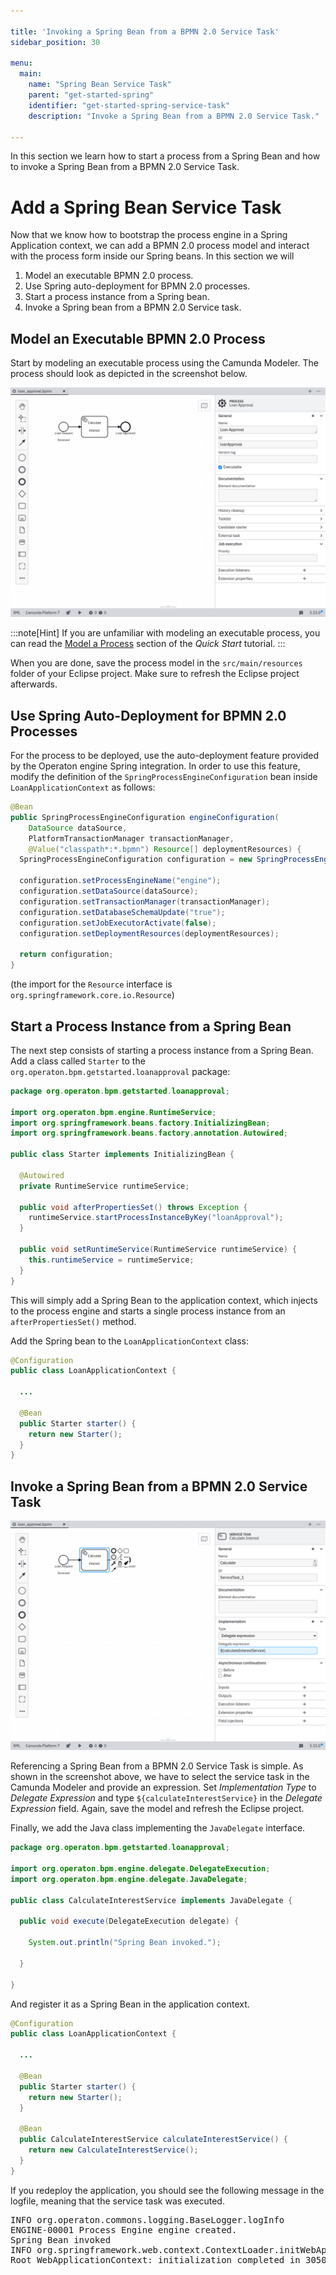 ```yaml
---

title: 'Invoking a Spring Bean from a BPMN 2.0 Service Task'
sidebar_position: 30

menu:
  main:
    name: "Spring Bean Service Task"
    parent: "get-started-spring"
    identifier: "get-started-spring-service-task"
    description: "Invoke a Spring Bean from a BPMN 2.0 Service Task."

---
```


In this section we learn how to start a process from a Spring Bean and how to invoke a Spring Bean from a BPMN 2.0 Service Task.


# Add a Spring Bean Service Task

Now that we know how to bootstrap the process engine in a Spring Application context, we can add a BPMN 2.0 process
model and interact with the process form inside our Spring beans. In this section we will

1. Model an executable BPMN 2.0 process.
2. Use Spring auto-deployment for BPMN 2.0 processes.
3. Start a process instance from a Spring bean.
4. Invoke a Spring bean from a BPMN 2.0 Service task.

## Model an Executable BPMN 2.0 Process

Start by modeling an executable process using the Camunda Modeler. The process should look as depicted in the screenshot below.

![Example image](./img/process-model.png)

:::note[Hint]
If you are unfamiliar with modeling an executable process, you can read the
[Model a Process](../../quick-start/service-task.md) section of the *Quick Start* tutorial.
:::

When you are done, save the process model in the `src/main/resources` folder of your Eclipse project. Make sure to refresh the Eclipse project afterwards.

## Use Spring Auto-Deployment for BPMN 2.0 Processes

For the process to be deployed, use the auto-deployment feature provided by the Operaton engine Spring integration. In order to use this feature, modify the definition of the `SpringProcessEngineConfiguration` bean inside `LoanApplicationContext` as follows:

```java
@Bean
public SpringProcessEngineConfiguration engineConfiguration(
    DataSource dataSource,
    PlatformTransactionManager transactionManager,
    @Value("classpath*:*.bpmn") Resource[] deploymentResources) {
  SpringProcessEngineConfiguration configuration = new SpringProcessEngineConfiguration();

  configuration.setProcessEngineName("engine");
  configuration.setDataSource(dataSource);
  configuration.setTransactionManager(transactionManager);
  configuration.setDatabaseSchemaUpdate("true");
  configuration.setJobExecutorActivate(false);
  configuration.setDeploymentResources(deploymentResources);

  return configuration;
}
```

(the import for the `Resource` interface is `org.springframework.core.io.Resource`)

## Start a Process Instance from a Spring Bean

The next step consists of starting a process instance from a Spring Bean. Add a class called `Starter` to the `org.operaton.bpm.getstarted.loanapproval` package:

```java
package org.operaton.bpm.getstarted.loanapproval;

import org.operaton.bpm.engine.RuntimeService;
import org.springframework.beans.factory.InitializingBean;
import org.springframework.beans.factory.annotation.Autowired;

public class Starter implements InitializingBean {

  @Autowired
  private RuntimeService runtimeService;

  public void afterPropertiesSet() throws Exception {
    runtimeService.startProcessInstanceByKey("loanApproval");
  }

  public void setRuntimeService(RuntimeService runtimeService) {
    this.runtimeService = runtimeService;
  }
}
```

This will simply add a Spring Bean to the application context, which injects to the process engine and starts a single process instance from an `afterPropertiesSet()` method.

Add the Spring bean to the `LoanApplicationContext` class:

```java
@Configuration
public class LoanApplicationContext {

  ...

  @Bean
  public Starter starter() {
    return new Starter();
  }
}
```

## Invoke a Spring Bean from a BPMN 2.0 Service Task

![Example image](./img/service-task.png)

Referencing a Spring Bean from a BPMN 2.0 Service Task is simple. As shown in the screenshot above, we have to select the service task in the Camunda Modeler and provide an expression. Set *Implementation Type* to *Delegate Expression* and type `${calculateInterestService}` in the *Delegate Expression* field. Again, save the model and refresh the Eclipse project.

Finally, we add the Java class implementing the `JavaDelegate` interface.

```java
package org.operaton.bpm.getstarted.loanapproval;

import org.operaton.bpm.engine.delegate.DelegateExecution;
import org.operaton.bpm.engine.delegate.JavaDelegate;

public class CalculateInterestService implements JavaDelegate {

  public void execute(DelegateExecution delegate) {

    System.out.println("Spring Bean invoked.");

  }

}
```

And register it as a Spring Bean in the application context.

```java
@Configuration
public class LoanApplicationContext {

  ...

  @Bean
  public Starter starter() {
    return new Starter();
  }

  @Bean
  public CalculateInterestService calculateInterestService() {
    return new CalculateInterestService();
  }
}
```

If you redeploy the application, you should see the following message in the logfile, meaning that the service task was executed.

<pre class="console">
INFO org.operaton.commons.logging.BaseLogger.logInfo
ENGINE-00001 Process Engine engine created.
Spring Bean invoked
INFO org.springframework.web.context.ContextLoader.initWebApplicationContext
Root WebApplicationContext: initialization completed in 3050 ms
</pre>